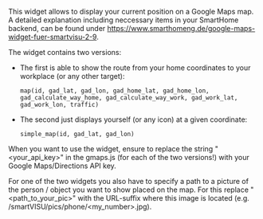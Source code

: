 This widget allows to display your current position on a Google Maps map. A detailed explanation 
including neccessary items in your SmartHome backend, can be found under https://www.smarthomeng.de/google-maps-widget-fuer-smartvisu-2-9.

The widget contains two versions:

- The first is able to show the route from your home coordinates to your workplace (or any other target):
	```
	map(id, gad_lat, gad_lon, gad_home_lat, gad_home_lon, gad_calculate_way_home, gad_calculate_way_work, gad_work_lat, gad_work_lon, traffic)
	```
- The second just displays yourself (or any icon) at a given coordinate:
	```
	simple_map(id, gad_lat, gad_lon)
	```

When you want to use the widget, ensure to replace the string "\<your_api_key\>" in the gmaps.js 
(for each of the two versions!) with your Google Maps/Directions API key.

For one of the two widgets you also have to specify a path to a picture of the person / object you want to show placed on the map.
For this replace "\<path_to_your_pic\>" with the URL-suffix where this image is located (e.g. /smartVISU/pics/phone/\<my_number\>.jpg).
